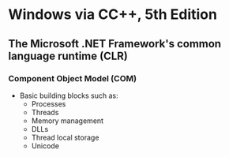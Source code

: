# Windows via CC++, 5th Edition

## The Microsoft .NET Framework's common language runtime (CLR)
### Component Object Model (COM)
- Basic building blocks such as:
  - Processes
  - Threads
  - Memory management
  - DLLs
  - Thread local storage
  - Unicode